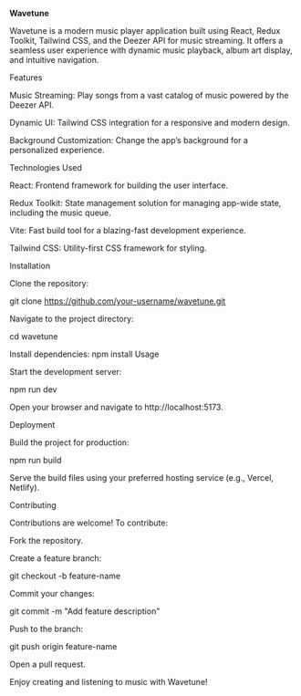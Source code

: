 **Wavetune**

Wavetune is a modern music player application built using React, Redux Toolkit, Tailwind CSS, and the Deezer API for music streaming. It offers a seamless user experience with dynamic music playback, album art display, and intuitive navigation.

Features

Music Streaming: Play songs from a vast catalog of music powered by the Deezer API.

Dynamic UI: Tailwind CSS integration for a responsive and modern design.

Background Customization: Change the app’s background for a personalized experience.

Technologies Used

React: Frontend framework for building the user interface.

Redux Toolkit: State management solution for managing app-wide state, including the music queue.

Vite: Fast build tool for a blazing-fast development experience.

Tailwind CSS: Utility-first CSS framework for styling.

Installation

Clone the repository:

git clone https://github.com/your-username/wavetune.git

Navigate to the project directory:

cd wavetune

Install dependencies:
npm install
Usage

Start the development server:

npm run dev

Open your browser and navigate to http://localhost:5173.

Deployment

Build the project for production:

npm run build

Serve the build files using your preferred hosting service (e.g., Vercel, Netlify).

Contributing

Contributions are welcome! To contribute:

Fork the repository.

Create a feature branch:

git checkout -b feature-name

Commit your changes:

git commit -m "Add feature description"

Push to the branch:

git push origin feature-name

Open a pull request.

Enjoy creating and listening to music with Wavetune!
